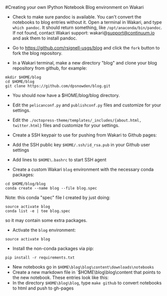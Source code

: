 #Creating your own IPython Notebook Blog environment on Wakari

* Check to make sure pandoc is available.  You can't convert the notebooks to blog entries without it. Open a terminal in Wakari, and type `which pandoc`.  It should return something, like `/opt/anaconda/bin/pandoc`.   If not found, contact Wakari support: wakari@support@continuum.io and ask them to install pandoc.

* Go to https://github.com/rsignell-usgs/blog and click the `fork` button to fork the blog repository.
* In a Wakari terminal, make a new directory "blog" and clone your blog repository from github, for example:
```
mkdir $HOME/blog
cd $HOME/blog
git clone https://github.com/dpsnowden/blog.git
```

* You should now have a $HOME/blog/blog directory.
* Edit the `pelicanconf.py` and `publishconf.py` files and customize for your settings. 
* Edit the `./octopress-theme/templates/_includes/{about.html, twitter.html}` files and customize for your settings.

* Create a SSH keypair to use for pushing from Wakari to Github pages:
* Add the SSH public key `$HOME/.ssh/id_rsa.pub` in your Github user settings
* Add lines to `$HOME\.bashrc` to start SSH agent

* Create a custom Wakari `blog` environment with the necessary conda packages:
```
cd $HOME/blog/blog
conda create --name blog --file blog.spec
```
Note: this conda "spec" file I created by just doing: 
```
source activate blog
conda list -e | tee blog.spec
```
so it may contain some extra packages.

* Activate the `blog` environment:  
```
source activate blog
```

* Install the non-conda packages via pip:
```
pip install -r requirements.txt
```

* New notebooks go in `$HOME\blog\blog\content\downloads\notebooks`
* Create a new markdown file in `$HOME\blog\blog\content that points to the new notebook.  These entries look like this:
* In the directory `$HOME\blog\blog`, type `make github` to convert notebooks to html and push to gh-pages
